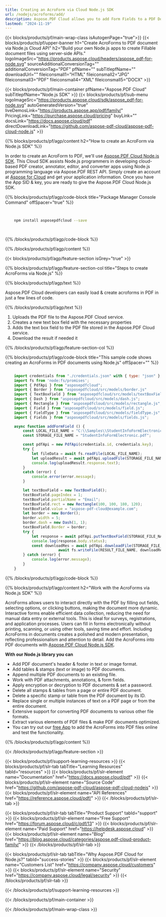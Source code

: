 ```yaml
---
title: Creating an AcroForm via Cloud Node.js SDK
url: /nodejs/acroforms/add/
description: Aspose.PDF Cloud allows you to add Form Fields to a PDF Document. Check the Node.js source code to add fields and create AcroForms PDF file.
lastmod: "2024-11-19"
---
```


{{< blocks/products/pf/main-wrap-class isAutogenPage="true">}}
{{< blocks/products/pf/upper-banner h1="Create AcroForms to PDF document via Node.js Cloud API" h2="Build your own Node.js apps to create Fillable document files using server-side APIs." logoImageSrc="https://products.aspose.cloud/headers/aspose_pdf-for-node.svg" sourceAdditionalConversionTag="" additionalConversionTag="PDF" pfName="" subTitlepfName="" downloadUrl="" fileiconsmall1="HTML" fileiconsmall2="JPG" fileiconsmall3="PDF" fileiconsmall4="XML" fileiconsmall5="DOCX" >}}

{{< blocks/products/pf/main-container pfName="Aspose.PDF Cloud" subTitlepfName="Node.js SDK" >}}
{{< blocks/products/pf/sub-menu logoImageSrc="https://products.aspose.cloud/sdk/aspose_pdf-for-node.svg"
autoGeneratedVersion="true"
liveDemosLink="https://products.aspose.app/pdf/family/" PricingLink="https://purchase.aspose.cloud/pricing" buyLink="" docsLink="https://docs.aspose.cloud/pdf"  directDownloadLink="https://github.com/aspose-pdf-cloud/aspose-pdf-cloud-node.js" >}}

{{% blocks/products/pf/agp/content h2="How to create an AcroForm via Node.js SDK" %}}

In order to create an AcroForm to PDF, we'll use
[Aspose.PDF Cloud Node.js SDK](https://products.aspose.cloud/pdf/nodejs/). This Cloud SDK assists Node.js programmers in developing cloud-based PDF creator, annotator, editor, and converter apps using Node.js programming language via Aspose.PDF REST API. Simply create an account at [Aspose for Cloud](https://dashboard.aspose.cloud/#/apps) and get your application information. Once you have the App SID & key, you are ready to give the Aspose.PDF Cloud Node.js SDK.

{{% blocks/products/pf/agp/code-block title="Package Manager Console Command" offSpacer="true" %}}

```bash

     
    npm install asposepdfcloud --save
     
     

```

{{% /blocks/products/pf/agp/code-block %}}

{{% /blocks/products/pf/agp/content %}}

{{< blocks/products/pf/agp/feature-section isGrey="true" >}}

{{% blocks/products/pf/agp/feature-section-col title="Steps to create AcroForms via Node.js" %}}

{{% blocks/products/pf/agp/text %}}

Aspose.PDF Cloud developers can easily load & create acroforms in PDF in just a few lines of code.

{{% /blocks/products/pf/agp/text %}}

1. Uploads the PDF file to the Aspose.PDF Cloud service.
1. Creates a new text box field with the necessary properties
1. Adds the text box field to the PDF file stored in the Aspose.PDF Cloud service.
1. Download the result if needed it

{{% /blocks/products/pf/agp/feature-section-col %}}


{{% blocks/products/pf/agp/code-block title="This sample code shows creating an AcroForms in PDF documents using Node.js" offSpacer="" %}}

```js

    import credentials from "./credentials.json" with { type: "json" };
    import fs from 'node:fs/promises';
    import { PdfApi } from "asposepdfcloud";
    import { Border } from "asposepdfcloud/src/models/border.js"
    import { TextBoxField } from "asposepdfcloud/src/models/textBoxField.js";
    import { Dash } from "asposepdfcloud/src/models/dash.js";
    import { Rectangle } from "asposepdfcloud/src/models/rectangle.js";
    import { Field } from "asposepdfcloud/src/models/field.js";
    import { FieldType } from "asposepdfcloud/src/models/fieldType.js";
    import { Fields } from "asposepdfcloud/src/models/fields.js";

    async function addFormField () {
        const LOCAL_FILE_NAME = "C:\\Samples\\StudentInfoFormElectronic.pdf";
        const STORAGE_FILE_NAME = "StudentInfoFormElectronic.pdf";

        const pdfApi = new PdfApi(credentials.id, credentials.key);
        try {
            let fileData = await fs.readFile(LOCAL_FILE_NAME);
            let uploadResult = await pdfApi.uploadFile(STORAGE_FILE_NAME, fileData);
            console.log(uploadResult.response.text);
        }
        catch (error) {
            console.error(error.message);
        }

        let textBoxField = new TextBoxField();
        textBoxField.pageIndex = 1;
        textBoxField.partialName = "Email";
        textBoxField.rect = new Rectangle(100, 100, 180, 120);
        textBoxField.value = "aspose-pdf-cloud@example.com";
        let border = new Border();
        border.width = 5;
        border.dash = new Dash(1, 1);
        textBoxField.Border = border;
        try {
            let response = await pdfApi.putTextBoxField(STORAGE_FILE_NAME, "Email", textBoxField);
            console.log(response.body.status);
            const downloadRes = await pdfApi.downloadFile(STORAGE_FILE_NAME)
                        await fs.writeFile(RESULT_FILE_NAME, downloadRes.body);
        } catch (error) {
            console.log(error.message);
        }
    }
```

{{% /blocks/products/pf/agp/code-block %}}

{{% blocks/products/pf/agp/content h2="Work with the AcroForms via Node.js SDK" %}}

AcroForms allows users to interact directly with the PDF by filling out fields, selecting options, or clicking buttons, making the document more dynamic. Interactive forms enable efficient data collection, reducing the need for manual data entry or external tools. This is ideal for surveys, registrations, and application processes. Users can fill in forms electronically without printing, scanning, or using other tools, saving time and effort. Including AcroForms in documents creates a polished and modern presentation, reflecting professionalism and attention to detail.
Add the AcroForms into PDF documents with [Aspose.PDF Cloud Node.js SDK](https://products.aspose.cloud/pdf/nodejs/).

**With our Node.js library you can**

+ Add PDF document's header & footer in text or image format.
+ Add tables & stamps (text or image) to PDF documents.
+ Append multiple PDF documents to an existing file.
+ Work with PDF attachments, annotations, & form fields.
+ Apply encryption or decryption to PDF documents & set a password.
+ Delete all stamps & tables from a page or entire PDF document.
+ Delete a specific stamp or table from the PDF document by its ID.
+ Replace single or multiple instances of text on a PDF page or from the entire document.
+ Extensive support for converting PDF documents to various other file formats.
+ Extract various elements of PDF files & make PDF documents optimized.
+ You can try out our [free App](https://products.aspose.app/pdf/xfa) to add the AcroForms into PDF files online and test the functionality.

{{% /blocks/products/pf/agp/content %}}

{{< /blocks/products/pf/agp/feature-section >}}

{{< blocks/products/pf/support-learning-resources >}}
{{< blocks/products/pf/slr-tab tabTitle="Learning Resources" tabId="resources" >}}
{{< blocks/products/pf/slr-element name="Documentation" href="https://docs.aspose.cloud/pdf" >}}
{{< blocks/products/pf/slr-element name="Source Code" href="https://github.com/aspose-pdf-cloud/aspose-pdf-cloud-nodejs" >}}
{{< blocks/products/pf/slr-element name="API References" href="https://reference.aspose.cloud/pdf/" >}}
{{< /blocks/products/pf/slr-tab >}}

{{< blocks/products/pf/slr-tab tabTitle="Product Support" tabId="support" >}}
{{< blocks/products/pf/slr-element name="Free Support" href="https://forum.aspose.cloud/c/pdf/13" >}}
{{< blocks/products/pf/slr-element name="Paid Support" href="https://helpdesk.aspose.cloud" >}}
{{< blocks/products/pf/slr-element name="Blog" href="https://blog.aspose.cloud/categories/aspose.pdf-cloud-product-family/" >}}
{{< /blocks/products/pf/slr-tab >}}

{{< blocks/products/pf/slr-tab tabTitle="Why Aspose.PDF Cloud for Node.js?" tabId="success-stories" >}}
{{< blocks/products/pf/slr-element name="Customers List" href="https://company.aspose.cloud/customers" >}}
{{< blocks/products/pf/slr-element name="Security" href="https://company.aspose.cloud/legal/security" >}}
{{< /blocks/products/pf/slr-tab >}}

{{< /blocks/products/pf/support-learning-resources >}}

<!-- aboutfile Ends -->

{{< /blocks/products/pf/main-container >}}

{{< /blocks/products/pf/main-wrap-class >}}


